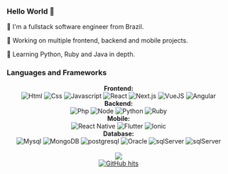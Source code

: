 ### Hello World 👋
:house_with_garden: I'm a fullstack software engineer from Brazil.

:telescope: Working on multiple frontend, backend and mobile projects.

:seedling: Learning Python, Ruby and Java in depth.

### Languages and Frameworks
<div>
   <div align="center"><b>Frontend:</b></div>
   <div align="center">
    <img alt="Html" src="https://img.shields.io/badge/html%20-%2320232a.svg?&style=for-the-badge&logo=html5&logoColor=e34c26" />
    <img alt="Css" src="https://img.shields.io/badge/css%20-%2320232a.svg?&style=for-the-badge&logo=css3&logoColor=2965f1" />
    <img alt="Javascript" src="https://img.shields.io/badge/javascript%20-%2320232a.svg?&style=for-the-badge&logo=javascript&logoColor=f5d22b" />
    <img alt="React" src="https://img.shields.io/badge/react%20-%2320232a.svg?&style=for-the-badge&logo=react&logoColor=%2361DAFB" />
    <img alt="Next.js" src="https://img.shields.io/badge/next%20-%2320232a.svg?&style=for-the-badge&logo=next.js&logoColor=ffffff" />
    <img alt="VueJS" src="https://img.shields.io/badge/vuejs%20-%2320232a.svg?&style=for-the-badge&logo=vue.js&logoColor=42b983" />
    <img alt="Angular" src="https://img.shields.io/badge/angular%20-%2320232a.svg?&style=for-the-badge&logo=angular&logoColor=9b1c16" />
    </div>
   <div align="center"><b>Backend:</b></div>
   <div align="center">
    <img alt="Php" src="https://img.shields.io/badge/php%20-%2320232a.svg?&style=for-the-badge&logo=php&logoColor=%7C86B4" />
    <img alt="Node" src="https://img.shields.io/badge/node%20-%2320232a.svg?&style=for-the-badge&logo=node.js&logoColor=%2343853D" />
    <img alt="Python" src="https://img.shields.io/badge/python%20-%2320232a.svg?&style=for-the-badge&logo=python&logoColor=#ffd343" />
    <img alt="Ruby" src="https://img.shields.io/badge/ruby%20-%2320232a.svg?&style=for-the-badge&logo=ruby&logoColor=9b1c16" />
    </div>
   <div align="center"><b>Mobile:</b></div>
   <div align="center">
    <img alt="React Native" src="https://img.shields.io/badge/reactnative%20-%2320232a.svg?&style=for-the-badge&logo=react&logoColor=61dafb" />
    <img alt="Flutter" src="https://img.shields.io/badge/flutter%20-%2320232a.svg?&style=for-the-badge&logo=flutter&logoColor=%2361DAFB" />
    <img alt="Ionic" src="https://img.shields.io/badge/ionic%20-%2320232a.svg?&style=for-the-badge&logo=ionic&logoColor=2965f1" />
    </div>
   <div align="center"><b>Database:</b></div>
   <div align="center">
    <img alt="Mysql" src="https://img.shields.io/badge/mysql%20-%2320232a.svg?&style=for-the-badge&logo=mysql&logoColor=9b1c16" />
    <img alt="MongoDB" src="https://img.shields.io/badge/mongodb%20-%2320232a.svg?&style=for-the-badge&logo=mongodb&logoColor=4DB33D" />
    <img alt="postgresql" src="https://img.shields.io/badge/postgresql%20-%2320232a.svg?&style=for-the-badge&logo=postgresql&logoColor=7C86B4" />
    <img alt="Oracle" src="https://img.shields.io/badge/oracle%20-%2320232a.svg?&style=for-the-badge&logo=oracle&logoColor=4DB33D" />
    <img alt="sqlServer" src="https://img.shields.io/badge/sqlserver%20-%2320232a.svg?&style=for-the-badge&logo=sqlserver&logoColor=4DB33D" />
    <img alt="sqlServer" src="https://img.shields.io/badge/sqlserver%20-%2320232a.svg?&style=for-the-badge&logo=sqlserver&logoColor=4DB33D](https://img.shields.io/badge/Microsoft%20SQL%20Sever-CC2927?style=for-the-badge&logo=sql%20server&logoColor=white)" 
    </div>
</div>
</br>

<div align="center">
<img src="https://github-readme-stats.vercel.app/api?username=osvaldino&theme=midnight-purple&count_private=true&show_icons=true&include_all_commits=true)](https://github.com/anuraghazra/github-readme-stats"></br>
<a href="https://github.com/osvaldino/osvaldino" target="_blank"><img alt="GitHub hits" src="https://img.shields.io/github/last-commit/osvaldino/osvaldino?label=profile%20updated&style=flat-square"></a>  
</div>

<!--
Here are some ideas to get you started:

- 🔭 I’m currently working on ...
- 🌱 I’m currently learning ...
- 👯 I’m looking to collaborate on ...
- 🤔 I’m looking for help with ...
- 💬 Ask me about ...
- 📫 How to reach me: ...
- 😄 Pronouns: ...
- ⚡ Fun fact: ...
-->
